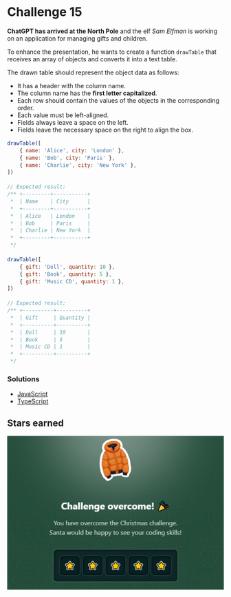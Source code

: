 # Challenge 15

**ChatGPT has arrived at the North Pole** and the elf _Sam Elfman_ is working on an application for managing gifts and children.

To enhance the presentation, he wants to create a function `drawTable` that receives an array of objects and converts it into a text table.

The drawn table should represent the object data as follows:

- It has a header with the column name.
- The column name has the **first letter capitalized**.
- Each row should contain the values of the objects in the corresponding order.
- Each value must be left-aligned.
- Fields always leave a space on the left.
- Fields leave the necessary space on the right to align the box.

```js
drawTable([
	{ name: 'Alice', city: 'London' },
	{ name: 'Bob', city: 'Paris' },
	{ name: 'Charlie', city: 'New York' },
])

// Expected result:
/** +---------+-----------+
 *  | Name    | City      |
 *  +---------+-----------+
 *  | Alice   | London    |
 *  | Bob     | Paris     |
 *  | Charlie | New York  |
 *  +---------+-----------+
 */

drawTable([
	{ gift: 'Doll', quantity: 10 },
	{ gift: 'Book', quantity: 5 },
	{ gift: 'Music CD', quantity: 1 },
])

// Expected result:
/** +----------+----------+
 *  | Gift     | Quantity |
 *  +----------+----------+
 *  | Doll     | 10       |
 *  | Book     | 5        |
 *  | Music CD | 1        |
 *  +----------+----------+
 */
```

### Solutions

- [JavaScript](./solution.js)
- [TypeScript](./solution.ts)

## Stars earned

![5 stars](../../.github/15-challenge-stars.png)
